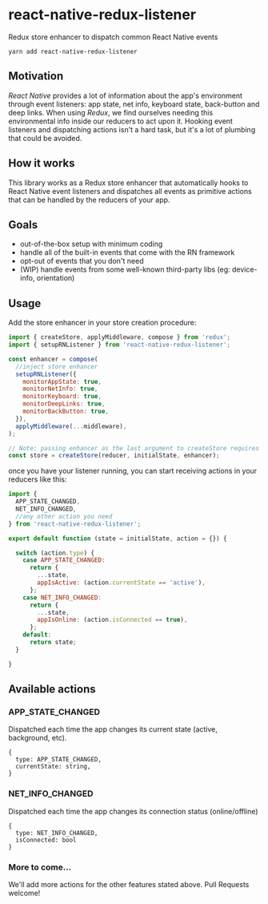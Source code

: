 # react-native-redux-listener
Redux store enhancer to dispatch common React Native events
```
yarn add react-native-redux-listener
```

## Motivation
*React Native* provides a lot of information about the app's environment through event
listeners: app state, net info, keyboard state, back-button and deep links.
When using *Redux*, we find ourselves needing this environmental info inside our
reducers to act upon it. Hooking event listeners and dispatching actions isn't a
hard task, but it's a lot of plumbing that could be avoided.

## How it works
This library works as a Redux store enhancer that automatically hooks to React
Native event listeners and dispatches all events as primitive actions that can
be handled by the reducers of your app.

## Goals
- out-of-the-box setup with minimum coding
- handle all of the built-in events that come with the RN framework
- opt-out of events that you don't need
- (WIP) handle events from some well-known third-party libs (eg: device-info, orientation)

## Usage
Add the store enhancer in your store creation procedure:
```js
import { createStore, applyMiddleware, compose } from 'redux';
import { setupRNListener } from 'react-native-redux-listener';

const enhancer = compose(
  //inject store enhancer
  setupRNListener({
    monitorAppState: true,
    monitorNetInfo: true,
    monitorKeyboard: true,
    monitorDeepLinks: true,
    monitorBackButton: true,
  }),
  applyMiddleware(...middleware),
);

// Note: passing enhancer as the last argument to createStore requires redux@>=3.1.0
const store = createStore(reducer, initialState, enhancer);
```
once you have your listener running, you can start receiving actions in your reducers like this:
```js
import {
  APP_STATE_CHANGED,
  NET_INFO_CHANGED,
  //any other action you need
} from 'react-native-redux-listener';

export default function (state = initialState, action = {}) {

  switch (action.type) {
    case APP_STATE_CHANGED:
      return {
        ...state,
        appIsActive: (action.currentState == 'active'),
      };
    case NET_INFO_CHANGED:
      return {
        ...state,
        appIsOnline: (action.isConnected == true),
      };
    default:
      return state;
  }

}
```

## Available actions

### APP_STATE_CHANGED
Dispatched each time the app changes its current state (active, background, etc).
```
{
  type: APP_STATE_CHANGED,
  currentState: string,
}
```

### NET_INFO_CHANGED
Dispatched each time the app changes its connection status (online/offline)
```
{
  type: NET_INFO_CHANGED,
  isConnected: bool
}
```

### More to come...
We'll add more actions for the other features stated above. Pull Requests welcome!
